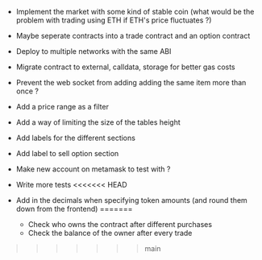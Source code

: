 -   Implement the market with some kind of stable coin (what would be the problem with trading using ETH if ETH's price fluctuates ?)
-   Maybe seperate contracts into a trade contract and an option contract
-   Deploy to multiple networks with the same ABI
-   Migrate contract to external, calldata, storage for better gas costs

-   Prevent the web socket from adding adding the same item more than once ?
-   Add a price range as a filter
-   Add a way of limiting the size of the tables height
-   Add labels for the different sections
-   Add label to sell option section
-   Make new account on metamask to test with ?

-   Write more tests
<<<<<<< HEAD
-   Add in the decimals when specifying token amounts (and round them down from the frontend)
=======

    -   Check who owns the contract after different purchases
    -   Check the balance of the owner after every trade
>>>>>>> main
